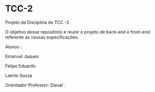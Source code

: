 # TCC-2

Projeto da Disciplina de TCC -2

O objetivo desse repositório é reunir o projeto de back-end e front-end referente as nossas especificações.

Alunos :

Emanuel Jaques

Felipe Eduardo

Laerte Souza

Orientador Professor: Dieval .
